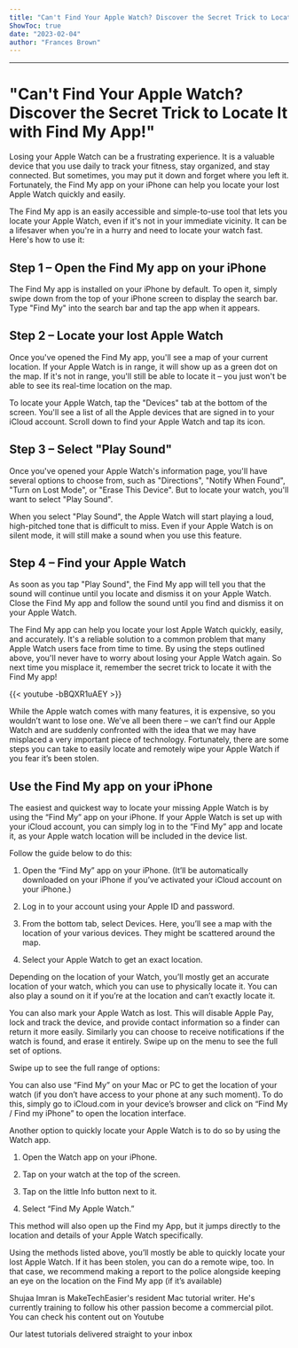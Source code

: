 ```yaml
---
title: "Can't Find Your Apple Watch? Discover the Secret Trick to Locate It with Find My App!"
ShowToc: true 
date: "2023-02-04"
author: "Frances Brown"
---
```

*****
# "Can't Find Your Apple Watch? Discover the Secret Trick to Locate It with Find My App!"

Losing your Apple Watch can be a frustrating experience. It is a valuable device that you use daily to track your fitness, stay organized, and stay connected. But sometimes, you may put it down and forget where you left it. Fortunately, the Find My app on your iPhone can help you locate your lost Apple Watch quickly and easily. 

The Find My app is an easily accessible and simple-to-use tool that lets you locate your Apple Watch, even if it's not in your immediate vicinity. It can be a lifesaver when you're in a hurry and need to locate your watch fast. Here's how to use it:

## Step 1 – Open the Find My app on your iPhone

The Find My app is installed on your iPhone by default. To open it, simply swipe down from the top of your iPhone screen to display the search bar. Type "Find My" into the search bar and tap the app when it appears.

## Step 2 – Locate your lost Apple Watch

Once you've opened the Find My app, you'll see a map of your current location. If your Apple Watch is in range, it will show up as a green dot on the map. If it's not in range, you'll still be able to locate it – you just won't be able to see its real-time location on the map.

To locate your Apple Watch, tap the "Devices" tab at the bottom of the screen. You'll see a list of all the Apple devices that are signed in to your iCloud account. Scroll down to find your Apple Watch and tap its icon.

## Step 3 – Select "Play Sound"

Once you've opened your Apple Watch's information page, you'll have several options to choose from, such as "Directions", "Notify When Found", "Turn on Lost Mode", or "Erase This Device". But to locate your watch, you'll want to select "Play Sound".

When you select "Play Sound", the Apple Watch will start playing a loud, high-pitched tone that is difficult to miss. Even if your Apple Watch is on silent mode, it will still make a sound when you use this feature.

## Step 4 – Find your Apple Watch

As soon as you tap "Play Sound", the Find My app will tell you that the sound will continue until you locate and dismiss it on your Apple Watch. Close the Find My app and follow the sound until you find and dismiss it on your Apple Watch.

The Find My app can help you locate your lost Apple Watch quickly, easily, and accurately. It's a reliable solution to a common problem that many Apple Watch users face from time to time. By using the steps outlined above, you'll never have to worry about losing your Apple Watch again. So next time you misplace it, remember the secret trick to locate it with the Find My app!

{{< youtube -bBQXR1uAEY >}} 



While the Apple watch comes with many features, it is expensive, so you wouldn’t want to lose one. We’ve all been there – we can’t find our Apple Watch and are suddenly confronted with the idea that we may have misplaced a very important piece of technology. Fortunately, there are some steps you can take to easily locate and remotely wipe your Apple Watch if you fear it’s been stolen.
 
## Use the Find My app on your iPhone
 
The easiest and quickest way to locate your missing Apple Watch is by using the “Find My” app on your iPhone. If your Apple Watch is set up with your iCloud account, you can simply log in to the “Find My” app and locate it, as your Apple watch location will be included in the device list.
 
Follow the guide below to do this:
 
1. Open the “Find My” app on your iPhone. (It’ll be automatically downloaded on your iPhone if you’ve activated your iCloud account on your iPhone.)
 
2. Log in to your account using your Apple ID and password.
 
3. From the bottom tab, select Devices. Here, you’ll see a map with the location of your various devices. They might be scattered around the map.
 
4. Select your Apple Watch to get an exact location.
 
Depending on the location of your Watch, you’ll mostly get an accurate location of your watch, which you can use to physically locate it. You can also play a sound on it if you’re at the location and can’t exactly locate it.
 
You can also mark your Apple Watch as lost. This will disable Apple Pay, lock and track the device, and provide contact information so a finder can return it more easily. Similarly you can choose to receive notifications if the watch is found, and erase it entirely. Swipe up on the menu to see the full set of options.
 
Swipe up to see the full range of options:
 
You can also use “Find My” on your Mac or PC to get the location of your watch (if you don’t have access to your phone at any such moment). To do this, simply go to iCloud.com in your device’s browser and click on “Find My / Find my iPhone” to open the location interface.
 
Another option to quickly locate your Apple Watch is to do so by using the Watch app.
 
1. Open the Watch app on your iPhone.
 
2. Tap on your watch at the top of the screen.
 
3. Tap on the little Info button next to it.
 
4. Select “Find My Apple Watch.”
 
This method will also open up the Find my App, but it jumps directly to the location and details of your Apple Watch specifically.
 
Using the methods listed above, you’ll mostly be able to quickly locate your lost Apple Watch. If it has been stolen, you can do a remote wipe, too. In that case, we recommend making a report to the police alongside keeping an eye on the location on the Find My app (if it’s available)
 
Shujaa Imran is MakeTechEasier's resident Mac tutorial writer. He's currently training to follow his other passion become a commercial pilot. You can check his content out on Youtube
 
Our latest tutorials delivered straight to your inbox




